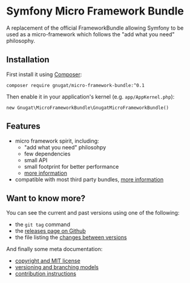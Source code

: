# Symfony Micro Framework Bundle

A replacement of the official FrameworkBundle allowing Symfony to be used as a
micro-framework which follows the "add what you need" philosophy.

## Installation

First install it using [Composer](https://getcomposer.org/download):

    composer require gnugat/micro-framework-bundle:^0.1

Then enable it in your application's kernel (e.g. `app/AppKernel.php`):

    new Gnugat\MicroFrameworkBundle\GnugatMicroFrameworkBundle()

## Features

* micro framework spirit, including:
    * "add what you need" philosohpy
    * few dependencies
    * small API
    * small footprint for better performance
    * [more information](doc/01-introduction.md)
* compatible with most third party bundles, [more information](doc/02-compatibility.md)

## Want to know more?

You can see the current and past versions using one of the following:

* the `git tag` command
* the [releases page on Github](https://github.com/gnugat/micro-framework-bundle/releases)
* the file listing the [changes between versions](CHANGELOG.md)

And finally some meta documentation:

* [copyright and MIT license](LICENSE)
* [versioning and branching models](VERSIONING.md)
* [contribution instructions](CONTRIBUTING.md)
